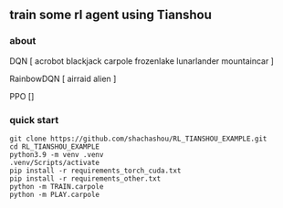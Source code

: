 ## train some rl agent using Tianshou

### about

DQN [ acrobot blackjack carpole frozenlake lunarlander mountaincar ]

RainbowDQN [ airraid alien ]

PPO []

### quick start

```
git clone https://github.com/shachashou/RL_TIANSHOU_EXAMPLE.git
cd RL_TIANSHOU_EXAMPLE
python3.9 -m venv .venv
.venv/Scripts/activate
pip install -r requirements_torch_cuda.txt
pip install -r requirements_other.txt
python -m TRAIN.carpole
python -m PLAY.carpole
```
